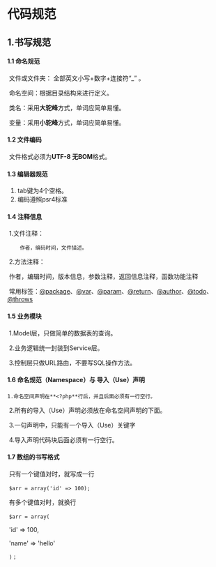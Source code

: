 # 代码规范



## 1.书写规范

#### 1.1 命名规范

​	文件或文件夹： 全部英文小写+数字+连接符“_” 。

​	命名空间：根据目录结构来进行定义。

​	类名：采用**大驼峰**方式，单词应简单易懂。

​	变量：采用**小驼峰**方式，单词应简单易懂。

#### 1.2 文件编码

​	文件格式必须为**UTF-8 无BOM**格式。

#### 1.3 编辑器规范

1. tab键为4个空格。
2. 编码遵照psr4标准

#### 1.4 注释信息

​	1.文件注释：

 		作者，编码时间，文件描述。

​    	2.方法注释：

​		作者，编辑时间，版本信息，参数注释，返回信息注释，函数功能注释

​		常用标签：[@package](https://phpdoc.org/docs/latest/references/phpdoc/tags/package.html)、[@var](https://phpdoc.org/docs/latest/references/phpdoc/tags/var.html)、[@param](https://phpdoc.org/docs/latest/references/phpdoc/tags/param.html)、[@return](https://phpdoc.org/docs/latest/references/phpdoc/tags/return.html)、[@author](https://phpdoc.org/docs/latest/references/phpdoc/tags/author.html)、[@todo](https://phpdoc.org/docs/latest/references/phpdoc/tags/todo.html)、[@throws](https://phpdoc.org/docs/latest/references/phpdoc/tags/throws.html) 

#### 1.5 业务模块

​	1.Model层，只做简单的数据表的查询。

​	2.业务逻辑统一封装到Service层。

​	3.控制层只做URL路由，不要写SQL操作方法。

#### 1.6 命名规范（Namespace）与 导入（Use）声明

 	1.命名空间声明在**<?php**行后，并且后面必须有一行空行。

​	2.所有的导入（Use）声明必须放在命名空间声明的下面。

​	3.一句声明中，只能有一个导入（Use）关键字

​	4.导入声明代码块后面必须有一行空行。

#### 1.7 数组的书写格式

​	只有一个键值对时，就写成一行

​		`$arr = array('id' => 100);`

​	有多个键值对时，就换行

​		`$arr = array(`

​			'id'	=> 100,

​			'name'	=> 	'hello'

​		`)；`